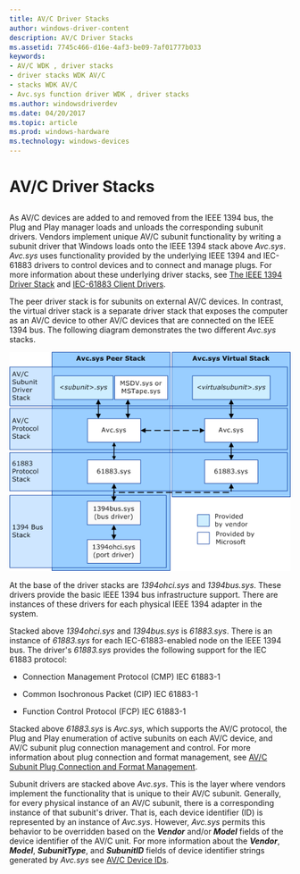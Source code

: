 ```yaml
---
title: AV/C Driver Stacks
author: windows-driver-content
description: AV/C Driver Stacks
ms.assetid: 7745c466-d16e-4af3-be09-7af01777b033
keywords:
- AV/C WDK , driver stacks
- driver stacks WDK AV/C
- stacks WDK AV/C
- Avc.sys function driver WDK , driver stacks
ms.author: windowsdriverdev
ms.date: 04/20/2017
ms.topic: article
ms.prod: windows-hardware
ms.technology: windows-devices
---
```


# AV/C Driver Stacks


## <a href="" id="ddk-peer-and-virtual-avc-sys-driver-stacks-ksg"></a>


As AV/C devices are added to and removed from the IEEE 1394 bus, the Plug and Play manager loads and unloads the corresponding subunit drivers. Vendors implement unique AV/C subunit functionality by writing a subunit driver that Windows loads onto the IEEE 1394 stack above *Avc.sys*. *Avc.sys* uses functionality provided by the underlying IEEE 1394 and IEC-61883 drivers to control devices and to connect and manage plugs. For more information about these underlying driver stacks, see [The IEEE 1394 Driver Stack](https://msdn.microsoft.com/library/windows/hardware/ff538867) and [IEC-61883 Client Drivers](https://msdn.microsoft.com/library/windows/hardware/ff537188).

The peer driver stack is for subunits on external AV/C devices. In contrast, the virtual driver stack is a separate driver stack that exposes the computer as an AV/C device to other AV/C devices that are connected on the IEEE 1394 bus. The following diagram demonstrates the two different *Avc.sys* stacks.

![diagram illustrating the separate peer-subunit and virtual-subunit stacks](images/avcdiag.gif)

At the base of the driver stacks are *1394ohci.sys* and *1394bus.sys*. These drivers provide the basic IEEE 1394 bus infrastructure support. There are instances of these drivers for each physical IEEE 1394 adapter in the system.

Stacked above *1394ohci.sys* and *1394bus.sys* is *61883.sys*. There is an instance of *61883.sys* for each IEC-61883-enabled node on the IEEE 1394 bus. The driver's *61883.sys* provides the following support for the IEC 61883 protocol:

-   Connection Management Protocol (CMP) IEC 61883-1

-   Common Isochronous Packet (CIP) IEC 61883-1

-   Function Control Protocol (FCP) IEC 61883-1

Stacked above *61883.sys* is *Avc.sys*, which supports the AV/C protocol, the Plug and Play enumeration of active subunits on each AV/C device, and AV/C subunit plug connection management and control. For more information about plug connection and format management, see [AV/C Subunit Plug Connection and Format Management](av-c-subunit-plug-connection-and-format-management.md).

Subunit drivers are stacked above *Avc.sys*. This is the layer where vendors implement the functionality that is unique to their AV/C subunit. Generally, for every physical instance of an AV/C subunit, there is a corresponding instance of that subunit's driver. That is, each device identifier (ID) is represented by an instance of *Avc.sys*. However, *Avc.sys* permits this behavior to be overridden based on the ***Vendor*** and/or ***Model*** fields of the device identifier of the AV/C unit. For more information about the ***Vendor***, ***Model***, ***SubunitType***, and ***SubunitID*** fields of device identifier strings generated by *Avc.sys* see [AV/C Device IDs](av-c-device-identifiers.md).

 

 





